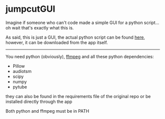 # jumpcutGUI

Imagine if someone who can't code made a simple GUI for a python script... oh wait that's exactly what this is.

As said, this is just a GUI, the actual python script can be found [here](https://github.com/carykh/jumpcutter "here"), however, it can be downloaded from the app itself.

------------
You need python (obviously), [ffmpeg](https://ffmpeg.org/download.html "ffmpeg") and all these python dependencies:
- Pillow
- audiotsm
- scipy
- numpy
- pytube

they can also be found in the requirements file of the original repo or be installed directly through the app

Both python and ffmpeg must be in PATH
